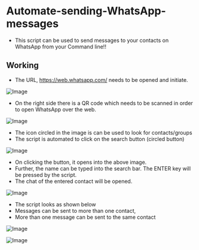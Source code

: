 # Automate-sending-WhatsApp-messages

- This script can be used to send messages to your contacts on WhatsApp from your Command line!!

## Working ##
- The URL, https://web.whatsapp.com/ needs to be opened and initiate.

![Image](https://i.imgur.com/9uN3Bvi.png)

- On the right side there is a QR code which needs to be scanned in order to open WhatsApp over the web.

![Image](https://i.imgur.com/l6kZDPP.png)

- The icon circled in the image is can be used to look for contacts/groups
- The script is automated to click on the search button (circled button)

![Image](https://i.imgur.com/USryLGd.png)

- On clicking the button, it opens into the above image.
- Further, the name can be typed into the search bar. The ENTER key will be pressed by the script.
- The chat of the entered contact will be opened.

![Image](https://i.imgur.com/2BDSq1J.png)

- The script looks as shown below
- Messages can be sent to more than one contact,
- More than one message can be sent to the same contact

![Image](https://i.imgur.com/eKy6b0E.png)

![Image](https://i.imgur.com/M4aAVto.png)
